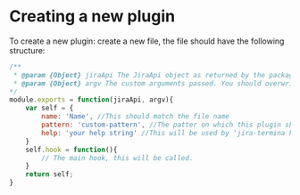 # Creating a new plugin
To create a new plugin: create a new file, the file should have the following structure:
```javascript
/**
 * @param {Object} jiraApi The JiraApi object as returned by the package 'jira'
 * @param {Object} argv The custom arguments passed. You should overwrite this with the arguments are returned by the package 'minimist'.
*/
module.exports = function(jiraApi, argv){
    var self = {
        name: 'Name', //This should match the file name
        pattern: 'custom-pattern', //The patter on which this plugin should be invoked on.
        help: 'your help string' //This will be used by 'jira-termina help'
    }
    self.hook = function(){
        // The main hook, this will be called.
    }
    return self;
}
```